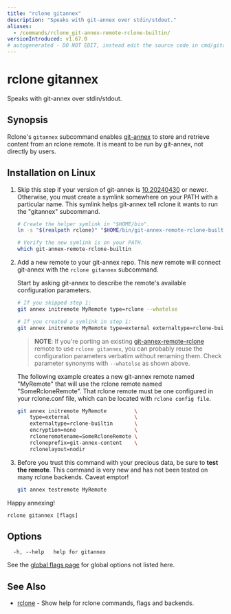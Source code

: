```yaml
---
title: "rclone gitannex"
description: "Speaks with git-annex over stdin/stdout."
aliases:
  - /commands/rclone_git-annex-remote-rclone-builtin/
versionIntroduced: v1.67.0
# autogenerated - DO NOT EDIT, instead edit the source code in cmd/gitannex/ and as part of making a release run "make commanddocs"
---
```

# rclone gitannex

Speaks with git-annex over stdin/stdout.

## Synopsis

Rclone's `gitannex` subcommand enables [git-annex] to store and retrieve content
from an rclone remote. It is meant to be run by git-annex, not directly by
users.

[git-annex]: https://git-annex.branchable.com/

## Installation on Linux

1. Skip this step if your version of git-annex is [10.20240430] or newer.
   Otherwise, you must create a symlink somewhere on your PATH with a particular
   name. This symlink helps git-annex tell rclone it wants to run the "gitannex"
   subcommand.

   ```sh
   # Create the helper symlink in "$HOME/bin".
   ln -s "$(realpath rclone)" "$HOME/bin/git-annex-remote-rclone-builtin"

   # Verify the new symlink is on your PATH.
   which git-annex-remote-rclone-builtin
   ```

   [10.20240430]: https://git-annex.branchable.com/news/version_10.20240430/

2. Add a new remote to your git-annex repo. This new remote will connect
   git-annex with the `rclone gitannex` subcommand.

   Start by asking git-annex to describe the remote's available configuration
   parameters.

   ```sh
   # If you skipped step 1:
   git annex initremote MyRemote type=rclone --whatelse

   # If you created a symlink in step 1:
   git annex initremote MyRemote type=external externaltype=rclone-builtin --whatelse
    ```

   > **NOTE**: If you're porting an existing [git-annex-remote-rclone] remote to
   > use `rclone gitannex`, you can probably reuse the configuration parameters
   > verbatim without renaming them. Check parameter synonyms with `--whatelse`
   > as shown above.
   >
   > [git-annex-remote-rclone]: https://github.com/git-annex-remote-rclone/git-annex-remote-rclone

   The following example creates a new git-annex remote named "MyRemote" that
   will use the rclone remote named "SomeRcloneRemote". That rclone remote must
   be one configured in your rclone.conf file, which can be located with `rclone
   config file`.

   ```sh
   git annex initremote MyRemote         \
       type=external                     \
       externaltype=rclone-builtin       \
       encryption=none                   \
       rcloneremotename=SomeRcloneRemote \
       rcloneprefix=git-annex-content    \
       rclonelayout=nodir
   ```

3. Before you trust this command with your precious data, be sure to **test the
   remote**. This command is very new and has not been tested on many rclone
   backends. Caveat emptor!

   ```sh
   git annex testremote MyRemote
   ```

Happy annexing!

```
rclone gitannex [flags]
```

## Options

```
  -h, --help   help for gitannex
```

See the [global flags page](/flags/) for global options not listed here.

## See Also

<!-- markdownlint-capture -->
<!-- markdownlint-disable ul-style line-length -->

* [rclone](/commands/rclone/)	 - Show help for rclone commands, flags and backends.


<!-- markdownlint-restore -->
